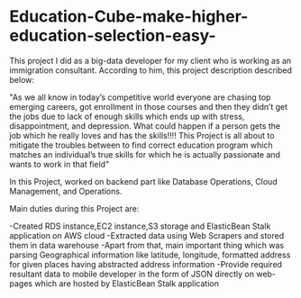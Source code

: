 # Education-Cube-make-higher-education-selection-easy-
This project I did as a big-data developer for my client who is working as an immigration consultant. According to him, this project description described below:

"As we all know in today’s competitive world everyone are chasing top emerging careers, got enrollment in those courses and then they didn’t get the jobs due to lack of enough skills which ends up with stress, disappointment, and depression. What could happen if a person gets the job which he really loves and has the skills!!!! This Project is all about to mitigate the troubles between to find correct education program which matches an individual’s true skills for which he is actually passionate and wants to work in that field"

In this Project, worked on backend part like Database Operations, Cloud Management, and Operations.

Main duties during this Project are:

-Created RDS instance,EC2 instance,S3 storage and ElasticBean Stalk application on AWS cloud -Extracted data using Web Scrapers and stored them in data warehouse -Apart from that, main important thing which was parsing Geographical information like latitude, longitude, formatted address for given places having abstracted address information -Provide required resultant data to mobile developer in the form of JSON directly on web-pages which are hosted by ElasticBean Stalk application
